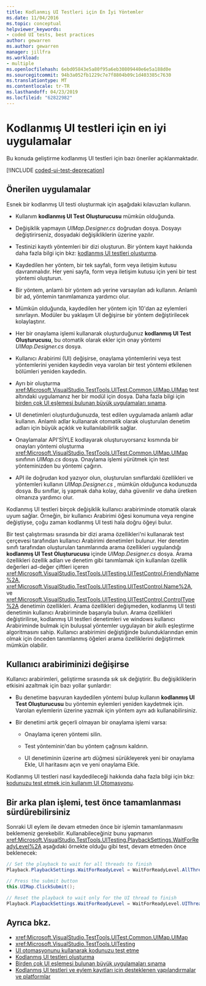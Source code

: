 ```yaml
---
title: Kodlanmış UI Testleri için En İyi Yöntemler
ms.date: 11/04/2016
ms.topic: conceptual
helpviewer_keywords:
- coded UI tests, best practices
author: gewarren
ms.author: gewarren
manager: jillfra
ms.workload:
- multiple
ms.openlocfilehash: 6ebd05843e5a80f95a6eb30809440e6e5a188d0e
ms.sourcegitcommit: 94b3a052fb1229c7e7f8804b09c1d403385c7630
ms.translationtype: MT
ms.contentlocale: tr-TR
ms.lasthandoff: 04/23/2019
ms.locfileid: "62822982"
---
```

# <a name="best-practices-for-coded-ui-tests"></a>Kodlanmış UI testleri için en iyi uygulamalar

Bu konuda geliştirme kodlanmış UI testleri için bazı öneriler açıklanmaktadır.

[!INCLUDE [coded-ui-test-deprecation](includes/coded-ui-test-deprecation.md)]

## <a name="best-practices"></a>Önerilen uygulamalar

Esnek bir kodlanmış UI testi oluşturmak için aşağıdaki kılavuzları kullanın.

- Kullanım **kodlanmış UI Test Oluşturucusu** mümkün olduğunda.

- Değişiklik yapmayın *UIMap.Designer.cs* doğrudan dosya. Dosyayı değiştirirseniz, dosyadaki değişikliklerin üzerine yazılır.

- Testinizi kayıtlı yöntemleri bir dizi oluşturun. Bir yöntem kayıt hakkında daha fazla bilgi için bkz: [kodlanmış UI testleri oluşturma](../test/use-ui-automation-to-test-your-code.md).

- Kaydedilen her yöntem, bir tek sayfalı, form veya iletişim kutusu davranmalıdır. Her yeni sayfa, form veya iletişim kutusu için yeni bir test yöntemi oluşturun.

- Bir yöntem, anlamlı bir yöntem adı yerine varsayılan adı kullanın. Anlamlı bir ad, yöntemin tanımlamanıza yardımcı olur.

- Mümkün olduğunda, kaydedilen her yöntem için 10'dan az eylemleri sınırlayın. Modüler bu yaklaşım UI değişirse bir yöntem değiştirilecek kolaylaştırır.

- Her bir onaylama işlemi kullanarak oluşturduğunuz **kodlanmış UI Test Oluşturucusu**, bu otomatik olarak ekler için onay yöntemi *UIMap.Designer.cs* dosya.

- Kullanıcı Arabirimi (UI) değişirse, onaylama yöntemlerini veya test yöntemlerini yeniden kaydedin veya varolan bir test yöntemi etkilenen bölümleri yeniden kaydedin.

- Ayrı bir oluşturma <xref:Microsoft.VisualStudio.TestTools.UITest.Common.UIMap.UIMap> test altındaki uygulamanız her bir modül için dosya. Daha fazla bilgi için [birden çok UI eşlemesi bulunan büyük uygulamaları sınama](../test/testing-a-large-application-with-multiple-ui-maps.md).

- UI denetimleri oluşturduğunuzda, test edilen uygulamada anlamlı adlar kullanın. Anlamlı adlar kullanarak otomatik olarak oluşturulan denetim adları için büyük açıklık ve kullanılabilirlik sağlar.

- Onaylamalar API'SİYLE kodlayarak oluşturuyorsanız kısmında bir onayları yöntemi oluşturma <xref:Microsoft.VisualStudio.TestTools.UITest.Common.UIMap.UIMap> sınıfının *UIMap.cs* dosya. Onaylama işlemi yürütmek için test yönteminizden bu yöntemi çağırın.

- API ile doğrudan kod yazıyor olun, oluşturulan sınıflardaki özellikleri ve yöntemleri kullanın *UIMap.Designer.cs* , mümkün olduğunca kodunuzda dosya. Bu sınıflar, iş yapmak daha kolay, daha güvenilir ve daha üretken olmanıza yardımcı olur.

Kodlanmış UI testleri birçok değişiklik kullanıcı arabiriminde otomatik olarak uyum sağlar. Örneğin, bir kullanıcı Arabirimi öğesi konumuna veya rengine değiştiyse, çoğu zaman kodlanmış UI testi hala doğru öğeyi bulur.

Bir test çalıştırması sırasında bir dizi arama özellikleri'ni kullanarak test çerçevesi tarafından kullanıcı Arabirimi denetimleri bulunur. Her denetim sınıfı tarafından oluşturulan tanımlarında arama özellikleri uygulandığı **kodlanmış UI Test Oluşturucusu** içinde *UIMap.Designer.cs* dosya. Arama özellikleri özellik adları ve denetim gibi tanımlamak için kullanılan özellik değerleri ad-değer çiftleri içeren <xref:Microsoft.VisualStudio.TestTools.UITesting.UITestControl.FriendlyName%2A>, <xref:Microsoft.VisualStudio.TestTools.UITesting.UITestControl.Name%2A>, ve <xref:Microsoft.VisualStudio.TestTools.UITesting.UITestControl.ControlType%2A> denetimin özellikleri. Arama özellikleri değişmeden, kodlanmış UI testi denetimin kullanıcı Arabiriminde başarıyla bulun. Arama özellikleri değiştirilirse, kodlanmış UI testleri denetimleri ve windows kullanıcı Arabiriminde bulmak için buluşsal yöntemler uygulayan bir akıllı eşleştirme algoritmasını sahip. Kullanıcı arabirimini değiştiğinde bulunduklarından emin olmak için önceden tanımlanmış öğeleri arama özelliklerini değiştirmek mümkün olabilir.

## <a name="if-your-user-interface-changes"></a>Kullanıcı arabiriminizi değişirse

Kullanıcı arabirimleri, geliştirme sırasında sık sık değiştirir. Bu değişikliklerin etkisini azaltmak için bazı yollar şunlardır:

- Bu denetime başvuran kaydedilen yöntemi bulup kullanın **kodlanmış UI Test Oluşturucusu** bu yöntemin eylemleri yeniden kaydetmek için. Varolan eylemlerin üzerine yazmak için yöntem aynı adı kullanabilirsiniz.

- Bir denetimi artık geçerli olmayan bir onaylama işlemi varsa:

    - Onaylama içeren yöntemi silin.

    - Test yönteminin'dan bu yöntem çağrısını kaldırın.

    - UI denetiminin üzerine artı düğmesi sürükleyerek yeni bir onaylama Ekle, UI haritasını açın ve yeni onaylama Ekle.

Kodlanmış UI testleri nasıl kaydedileceği hakkında daha fazla bilgi için bkz: [kodunuzu test etmek için kullanım UI Otomasyonu](../test/use-ui-automation-to-test-your-code.md).

## <a name="if-a-background-process-needs-to-complete-before-the-test-can-continue"></a>Bir arka plan işlemi, test önce tamamlanması sürdürebilirsiniz

Sonraki UI eylem ile devam etmeden önce bir işlemin tamamlanmasını beklemeniz gerekebilir. Kullanabileceğiniz bunu yapmanın <xref:Microsoft.VisualStudio.TestTools.UITesting.PlaybackSettings.WaitForReadyLevel%2A> aşağıdaki örnekte olduğu gibi test, devam etmeden önce beklenecek:

```csharp
// Set the playback to wait for all threads to finish
Playback.PlaybackSettings.WaitForReadyLevel = WaitForReadyLevel.AllThreads;

// Press the submit button
this.UIMap.ClickSubmit();

// Reset the playback to wait only for the UI thread to finish
Playback.PlaybackSettings.WaitForReadyLevel = WaitForReadyLevel.UIThreadOnly;
```

## <a name="see-also"></a>Ayrıca bkz.

- <xref:Microsoft.VisualStudio.TestTools.UITest.Common.UIMap.UIMap>
- <xref:Microsoft.VisualStudio.TestTools.UITesting>
- [UI otomasyonunu kullanarak kodunuzu test etme](../test/use-ui-automation-to-test-your-code.md)
- [Kodlanmış UI testleri oluşturma](../test/use-ui-automation-to-test-your-code.md)
- [Birden çok UI eşlemesi bulunan büyük uygulamaları sınama](../test/testing-a-large-application-with-multiple-ui-maps.md)
- [Kodlanmış UI testleri ve eylem kayıtları için desteklenen yapılandırmalar ve platformlar](../test/supported-configurations-and-platforms-for-coded-ui-tests-and-action-recordings.md)